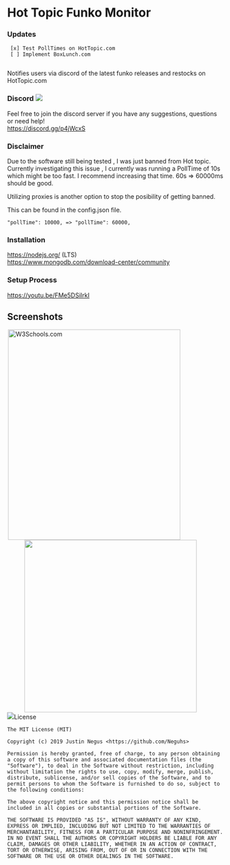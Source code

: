 # Hot Topic Funko Monitor


### Updates


```
 [x] Test PollTimes on HotTopic.com 
 [ ] Implement BoxLunch.com
 
```


Notifies users via discord of the latest funko releases and restocks on HotTopic.com

### Discord  <img src="https://www.shareicon.net/data/16x16/2017/06/21/887435_logo_512x512.png">
Feel free to join the discord server if you have any suggestions, questions or need help! <br>
https://discord.gg/p4jWcxS






### Disclaimer 
Due to the software still being tested , I was just banned from Hot topic. Currently investigating this issue , I currently was running a PollTime of 10s which might be too fast. I recommend increasing that time. 60s => 60000ms  should be good. 

Utilizing proxies is another option to stop the posibility of getting banned. 

This can be found in the config.json file.

```
"pollTime": 10000, => "pollTime": 60000,
```


### Installation

https://nodejs.org/ (LTS) <br>
https://www.mongodb.com/download-center/community


### Setup Process
https://youtu.be/FMe5DSiIrkI

## Screenshots


<div>
<img src="https://i.gyazo.com/ec857043adcca2bdafbf4e275aa6aac2.png" alt="W3Schools.com" width="400px" height="488px" style="margin:0 2px">
<img src="https://gyazo.com/7f3cee66aa6014a914e9f211b66633c1.png" width="400px" style="padding-left:40px;">
</div>
<img src="https://i.gyazo.com/90979f10ef6dacdcf8de3f6e1b333f77.png"



## License
```
The MIT License (MIT)

Copyright (c) 2019 Justin Negus <https://github.com/Neguhs>

Permission is hereby granted, free of charge, to any person obtaining a copy of this software and associated documentation files (the "Software"), to deal in the Software without restriction, including without limitation the rights to use, copy, modify, merge, publish, distribute, sublicense, and/or sell copies of the Software, and to permit persons to whom the Software is furnished to do so, subject to the following conditions:

The above copyright notice and this permission notice shall be included in all copies or substantial portions of the Software.

THE SOFTWARE IS PROVIDED "AS IS", WITHOUT WARRANTY OF ANY KIND, EXPRESS OR IMPLIED, INCLUDING BUT NOT LIMITED TO THE WARRANTIES OF MERCHANTABILITY, FITNESS FOR A PARTICULAR PURPOSE AND NONINFRINGEMENT. IN NO EVENT SHALL THE AUTHORS OR COPYRIGHT HOLDERS BE LIABLE FOR ANY CLAIM, DAMAGES OR OTHER LIABILITY, WHETHER IN AN ACTION OF CONTRACT, TORT OR OTHERWISE, ARISING FROM, OUT OF OR IN CONNECTION WITH THE SOFTWARE OR THE USE OR OTHER DEALINGS IN THE SOFTWARE.
```


